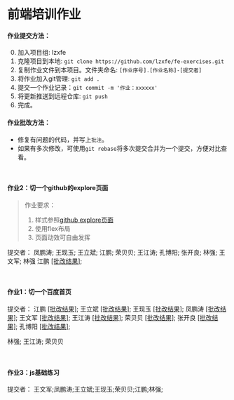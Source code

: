 # 前端培训作业


#### 作业提交方法：

0. 加入项目组: lzxfe
1. 克隆项目到本地: `git clone https://github.com/lzxfe/fe-exercises.git`
2. 复制作业文件到本项目。文件夹命名: `[作业序号].[作业名称]-[提交者]`
3. 将作业加入git管理: `git add .`
4. 提交一个作业记录：`git commit -m '作业：xxxxxx'`
5. 将更新推送到远程仓库: `git push`
6. 完成。


#### 作业批改方法：

- 修复有问题的代码，并写上`批注`。
- 如果有多次修改，可使用`git rebase`将多次提交合并为一个提交，方便对比查看。

<br/>

#### 作业2：切一个github的explore页面


> 作业要求：
> 1. 样式参照[github explore页面](https://github.com/explore)
> 2. 使用flex布局 
> 3. 页面动效可自由发挥


提交者：
凤鹏涛; 王现玉; 王立斌; 江鹏; 荣贝贝; 王江涛; 孔博阳; 张开良; 林强; 王文军;
林强 江鹏 [[批改结果]](https://github.com/lzxfe/fe-exercises/commit/d71b95340488b93c7f45613cdb215df698797b3f?diff=split);

<br/>

#### 作业1：切一个百度首页

提交者：
江鹏 [[批改结果]](https://github.com/lzxfe/fe-exercises/commit/1c47bc0d382bc6c98f60ebe4f352b8cb80f65156?diff=split);
王立斌 [[批改结果]](https://github.com/lzxfe/fe-exercises/commit/a68c0b614e0bf7fd19ee0c388cf2492858273493?diff=split);
王现玉 [[批改结果]](https://github.com/lzxfe/fe-exercises/commit/991fb248ec926e9c1ad0f4f203e0f9dae8ae2424?diff=split);
凤鹏涛 [[批改结果]](https://github.com/lzxfe/fe-exercises/commit/ec621244e881bcb99034abc3bdb5600c7cc92c26?diff=split);
王文军 [[批改结果]](https://github.com/lzxfe/fe-exercises/commit/0cd9f31cdc31cc873d0bb57615ac0cb2e99ba04f?diff=split);
王江涛 [[批改结果]](https://github.com/lzxfe/fe-exercises/commit/ffa5145a57782987efef690ed1f6e38e19e66a2d?diff=split);
荣贝贝 [[批改结果]](https://github.com/lzxfe/fe-exercises/commit/71b4e9a12a2d38cc7cb37b1a89f897ff3993fc75?diff=split);
张开良 [[批改结果]](https://github.com/lzxfe/fe-exercises/commit/30bbb45407a2e9199b41eae43d836b0fe2a2a18e?diff=split);
孔博阳 [[批改结果]](https://github.com/lzxfe/fe-exercises/commit/3730a692baaf575f921df3faf8b1b46ab8546c36?diff=split);


林强; 王江涛; 荣贝贝

<br/>

#### 作业3：js基础练习

提交者：
王文军;凤鹏涛;王立斌;王现玉;荣贝贝;江鹏;林强;

